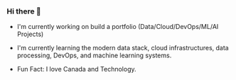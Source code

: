 ### Hi there 👋

- I'm currently working on build a portfolio (Data/Cloud/DevOps/ML/AI Projects)

- I'm currently learning the modern data stack, cloud infrastructures, data processing, DevOps, and machine learning systems.

- Fun Fact: I love Canada and Technology.

<!--
**Mregojos/MRegojos** is a ✨ _special_ ✨ repository because its `README.md` (this file) appears on your GitHub profile.

Here are some ideas to get you started:

- 🔭 I’m currently working on ...
- 🌱 I’m currently learning ...
- 👯 I’m looking to collaborate on ...
- 🤔 I’m looking for help with ...
- 💬 Ask me about ...
- 📫 How to reach me: ...
- 😄 Pronouns: ...
- ⚡ Fun fact: ...
-->
